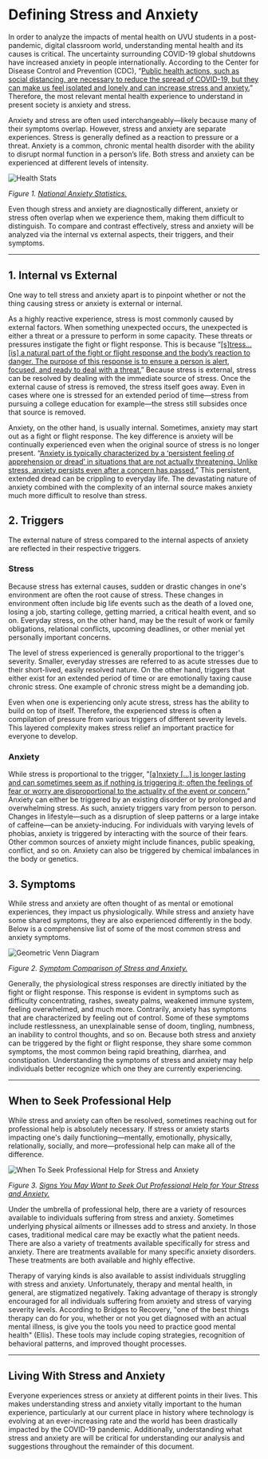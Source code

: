# Defining Stress and Anxiety

In order to analyze the impacts of mental health on UVU students in a post-pandemic, digital classroom world, understanding mental health and its causes is critical. The uncertainty surrounding COVID-19 global shutdowns have increased anxiety in people internationally. According to the Center for Disease Control and Prevention (CDC), “[Public health actions, such as social distancing, are necessary to reduce the spread of COVID-19, but they can make us feel isolated and lonely and can increase stress and anxiety.](https://www.cdc.gov/mentalhealth/stress-coping/cope-with-stress/index.html)” Therefore, the most relevant mental health experience to understand in present society is anxiety and stress. 

Anxiety and stress are often used interchangeably—likely because many of their symptoms overlap. However, stress and anxiety are separate experiences. Stress is generally defined as a reaction to pressure or a threat. Anxiety is a common, chronic mental health disorder with the ability to disrupt normal function in a person’s life. Both stress and anxiety can be experienced at different levels of intensity. 

![Health Stats](https://user-images.githubusercontent.com/91089693/141663579-2fbcb273-8bf7-4012-a268-76f4cb8fd97b.jpg)

_Figure 1. [National Anxiety Statistics.](https://www.apa.org/topics/stress/anxiety-difference)_

Even though stress and anxiety are diagnostically different, anxiety or stress often overlap when we experience them, making them difficult to distinguish. To compare and contrast effectively, stress and anxiety will be analyzed via the internal vs external aspects, their triggers, and their symptoms.

***

## 1. Internal vs External

One way to tell stress and anxiety apart is to pinpoint whether or not the thing causing stress or anxiety is external or internal. 

As a highly reactive experience, stress is most commonly caused by external factors. When something unexpected occurs, the unexpected is either a threat or a pressure to perform in some capacity. These threats or pressures instigate the fight or flight response. This is because “[[s]tress... [is] a natural part of the fight or flight response and the body’s reaction to danger. The purpose of this response is to ensure a person is alert, focused, and ready to deal with a threat.](https://www.medicalnewstoday.com/articles/stress-vs-anxiety)” Because stress is external, stress can be resolved by dealing with the immediate source of stress. Once the external cause of stress is removed, the stress itself goes away. Even in cases where one is stressed for an extended period of time—stress from pursuing a college education for example—the stress still subsides once that source is removed. 

Anxiety, on the other hand, is usually internal. Sometimes, anxiety may start out as a fight or flight response. The key difference is anxiety will be continually experienced even when the original source of stress is no longer present. “[Anxiety is typically characterized by a ‘persistent feeling of apprehension or dread’ in situations that are not actually threatening. Unlike stress, anxiety persists even after a concern has passed.](https://www.mentalhealthfirstaid.org/external/2018/06/stress-vs-anxiety/)” This persistent, extended dread can be crippling to everyday life. The devastating nature of anxiety combined with the complexity of an internal source makes anxiety much more difficult to resolve than stress. 

## 2. Triggers

The external nature of stress compared to the internal aspects of anxiety are reflected in their respective triggers. 

### Stress

Because stress has external causes, sudden or drastic changes in one's environment are often the root cause of stress. These changes in environment often include big life events such as the death of a loved one, losing a job, starting college, getting married, a critical health event, and so on. Everyday stress, on the other hand, may be the result of work or family obligations, relational conflicts, upcoming deadlines, or other menial yet personally important concerns. 

The level of stress experienced is generally proportional to the trigger's severity. Smaller, everyday stresses are referred to as acute stresses due to their short-lived, easily resolved nature. On the other hand, triggers that either exist for an extended period of time or are emotionally taxing cause chronic stress. One example of chronic stress might be a demanding job.

Even when one is experiencing only acute stress, stress has the ability to build on top of itself. Therefore, the experienced stress is often a compilation of pressure from various triggers of different severity levels. This layered complexity makes stress relief an important practice for everyone to develop. 

### Anxiety

While stress is proportional to the trigger, "[[a]nxiety [...] is longer lasting and can sometimes seem as if nothing is triggering it; often the feelings of fear or worry are disproportional to the actuality of the event or concern.](https://www.verywellhealth.com/stress-vs-anxiety-5194726)" Anxiety can either be triggered by an existing disorder or by prolonged and overwhelming stress. As such, anxiety triggers vary from person to person. Changes in lifestyle—such as a disruption of sleep patterns or a large intake of caffeine—can be anxiety-inducing. For individuals with varying levels of phobias, anxiety is triggered by interacting with the source of their fears. Other common sources of anxiety might include finances, public speaking, conflict, and so on. Anxiety can also be triggered by chemical imbalances in the body or genetics.

## 3. Symptoms

While stress and anxiety are often thought of as mental or emotional experiences, they impact us physiologically. While stress and anxiety have some shared symptoms, they are also experienced differently in the body. Below is a comprehensive list of some of the most common stress and anxiety symptoms. 

![Geometric Venn Diagram](https://user-images.githubusercontent.com/91089693/141664484-a13615a5-fc2e-4239-9d0c-ce7300f9717a.png)

_Figure 2. [Symptom Comparison of Stress and Anxiety.](https://www.betterhelp.com/advice/stress/what-is-the-difference-between-stress-and-anxiety/?utm_source=AdWords&utm_medium=Search_PPC_c&utm_term=_b&utm_content=77548444015&network=g&placement&target&matchtype=b&utm_campaign=6459244691&ad_type=text&adposition&gclid=Cj0KCQjw_fiLBhDOARIsAF4khR3TPtc0HB0vptX7QEO8g3v7vWHACrKg9_yw_QcDsN0RFfeCpmbT-G4aAqm-EALw_wcB)_

Generally, the physiological stress responses are directly initiated by the fight or flight response. This response is evident in symptoms such as difficulty concentrating, rashes, sweaty palms, weakened immune system, feeling overwhelmed, and much more. Contrarily, anxiety has symptoms that are characterized by feeling out of control. Some of these symptoms include restlessness, an unexplainable sense of doom, tingling, numbness, an inability to control thoughts, and so on. Because both stress and anxiety can be triggered by the fight or flight response, they share some common symptoms, the most common being rapid breathing, diarrhea, and constipation. Understanding the symptoms of stress and anxiety may help individuals better recognize which one they are currently experiencing. 

***

## When to Seek Professional Help

While stress and anxiety can often be resolved, sometimes reaching out for professional help is absolutely necessary. If stress or anxiety starts impacting one's daily functioning—mentally, emotionally, physically, relationally, socially, and more—professional help can make all of the difference. 

![When To Seek Professional Help for Stress and Anxiety](https://user-images.githubusercontent.com/91089693/142288658-47220099-fec7-4b21-9d52-80635ddb7c64.png)

_Figure 3. [Signs You May Want to Seek Out Professional Help for Your Stress and Anxiety.](https://www.bridgestorecovery.com/blog/5-ways-to-tell-the-difference-between-stress-and-anxiety-when-to-get-help/)_

Under the umbrella of professional help, there are a variety of resources available to individuals suffering from stress and anxiety. Sometimes underlying physical ailments or illnesses add to stress and anxiety. In those cases, traditional medical care may be exactly what the patient needs. There are also a variety of treatments available specifically for stress and anxiety. There are treatments available for many specific anxiety disorders. These treatments are both available and highly effective. 

Therapy of varying kinds is also available to assist individuals struggling with stress and anxiety. Unfortunately, therapy and mental health, in general, are stigmatized negatively. Taking advantage of therapy is strongly encouraged for all individuals suffering from anxiety and stress of varying severity levels. According to Bridges to Recovery, "one of the best things therapy can do for you, whether or not you get diagnosed with an actual mental illness, is give you the tools you need to practice good mental health" (Ellis). These tools may include coping strategies, recognition of behavioral patterns, and improved thought processes. 

***

## Living With Stress and Anxiety

Everyone experiences stress or anxiety at different points in their lives. This makes understanding stress and anxiety vitally important to the human experience, particularly at our current place in history where technology is evolving at an ever-increasing rate and the world has been drastically impacted by the COVID-19 pandemic. Additionally, understanding what stress and anxiety are will be critical for understanding our analysis and suggestions throughout the remainder of this document. 
